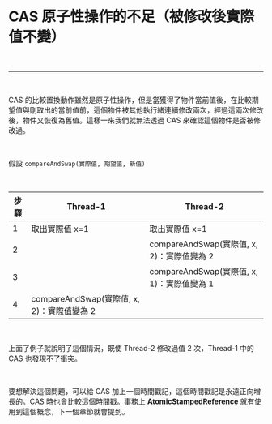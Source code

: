 # CAS 原子性操作的不足（被修改後實際值不變）

<br>

-------

<br>

CAS 的比較置換動作雖然是原子性操作，但是當獲得了物件當前值後，在比較期望值與剛取出的當前值前，這個物件被其他執行緒連續修改兩次，經過這兩次修改後，物件又恢復為舊值。這樣一來我們就無法透過 CAS 來確認這個物件是否被修改過。

<br>

假設 `compareAndSwap(實際值, 期望值, 新值)`


<br>



| 步驟 | Thread-1 | Thread-2 |
| ---- | -------- | -------  |
|  1 | 取出實際值 x=1 | 取出實際值 x=1 |
|  2 |  | compareAndSwap(實際值, x, 2)：實際值變為 2|
|  3 |  | compareAndSwap(實際值, x, 1)：實際值變為 1|
|  4 | compareAndSwap(實際值, x, 2)：實際值變為 2 |  |

<br>

上面了例子就說明了這個情況，既使 Thread-2 修改過值 2 次，Thread-1 中的 CAS 也發現不了衝突。

<br>

要想解決這個問題，可以給 CAS 加上一個時間戳記，這個時間戳記是永遠正向增長的。CAS 時也會比較這個時間戳。事務上 __AtomicStampedReference__ 就有使用到這個概念，下一個章節就會提到。